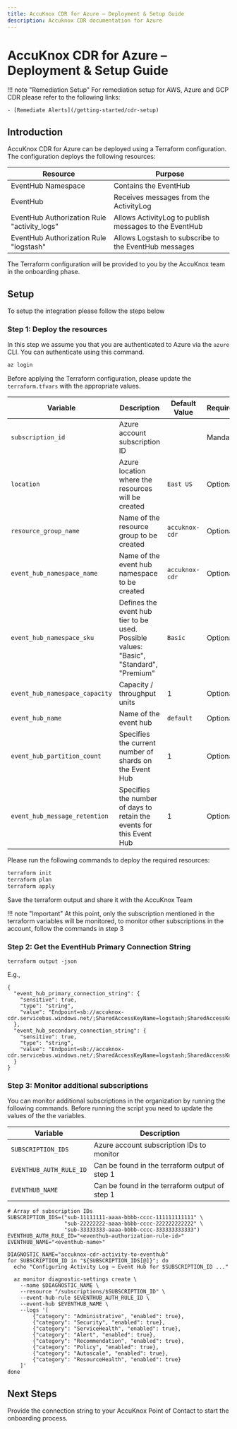 ```yaml
---
title: AccuKnox CDR for Azure – Deployment & Setup Guide
description: Accuknox CDR documentation for Azure
---
```


# AccuKnox CDR for Azure – Deployment & Setup Guide

!!! note "Remediation Setup"
    For remediation setup for AWS, Azure and GCP CDR please refer to the following links:

    - [Remediate Alerts](/getting-started/cdr-setup)

## Introduction

AccuKnox CDR for Azure can be deployed using a Terraform configuration. The configuration deploys the following resources:

| Resource                                    | Purpose                                                |
|---------------------------------------------|--------------------------------------------------------|
| EventHub Namespace                          | Contains the EventHub                                  |
| EventHub                                    | Receives messages from the ActivityLog                 |
| EventHub Authorization Rule "activity_logs" | Allows ActivityLog to publish messages to the EventHub |
| EventHub Authorization Rule "logstash"      | Allows Logstash to subscribe to the EventHub messages  |

The Terraform configuration will be provided to you by the AccuKnox team in
the onboarding phase.

## Setup

To setup the integration please follow the steps below

### Step 1: Deploy the resources

In this step we assume you that you are authenticated to Azure via the `azure`
CLI. You can authenticate using this command.

```bash
az login
```

Before applying the Terraform configuration, please update the
`terraform.tfvars` with the appropriate values.

| Variable                       | Description                                                                            | Default Value  | Requirement |
|--------------------------------|----------------------------------------------------------------------------------------|----------------|-------------|
| `subscription_id`              | Azure account subscription ID                                                          |                | Mandatory   |
| `location`                     | Azure location where the resources will be created                                     | `East US`      | Optional    |
| `resource_group_name`          | Name of the resource group to be created                                               | `accuknox-cdr` | Optional    |
| `event_hub_namespace_name`     | Name of the event hub namespace to be created                                          | `accuknox-cdr` | Optional    |
| `event_hub_namespace_sku`      | Defines the event hub tier to be used. Possible values: "Basic", "Standard", "Premium" | `Basic`        | Optional    |
| `event_hub_namespace_capacity` | Capacity / throughput units                                                            | 1              | Optional    |
| `event_hub_name`               | Name of the event hub                                                                  | `default`      | Optional    |
| `event_hub_partition_count`    | Specifies the current number of shards on the Event Hub                                | 1              | Optional    |
| `event_hub_message_retention`  | Specifies the number of days to retain the events for this Event Hub                   | 1              | Optional    |

Please run the following commands to deploy the required resources:

```bash
terraform init
terraform plan
terraform apply
```
Save the terraform output and share it with the AccuKnox Team

!!! note "Important"
    At this point, only the subscription mentioned in the terraform variables will be monitored, to monitor other subscriptions in the account, follow the commands in step 3

### Step 2: Get the EventHub Primary Connection String

```
terraform output -json
```

E.g.,

```
{
  "event_hub_primary_connection_string": {
    "sensitive": true,
    "type": "string",
    "value": "Endpoint=sb://accuknox-cdr.servicebus.windows.net/;SharedAccessKeyName=logstash;SharedAccessKey=REDACTED;EntityPath=default"
  },
  "event_hub_secondary_connection_string": {
    "sensitive": true,
    "type": "string",
    "value": "Endpoint=sb://accuknox-cdr.servicebus.windows.net/;SharedAccessKeyName=logstash;SharedAccessKey=REDACTED;EntityPath=default"
  }
}
```


### Step 3: Monitor additional subscriptions

You can monitor additional subscriptions in the organization by running the following commands.
Before running the script you need to update the values of the the variables.

| Variable                       | Description                                                                            |
|--------------------------------|----------------------------------------------------------------------------------------|
| `SUBSCRIPTION_IDS`              | Azure account subscription IDs to monitor                                             |
| `EVENTHUB_AUTH_RULE_ID`                     | Can be found in the terraform output of step 1                            |
| `EVENTHUB_NAME`          | Can be found in the terraform output of step 1                                               | 

```
# Array of subscription IDs
SUBSCRIPTION_IDS=("sub-11111111-aaaa-bbbb-cccc-111111111111" \
                  "sub-22222222-aaaa-bbbb-cccc-222222222222" \
                  "sub-33333333-aaaa-bbbb-cccc-333333333333")
EVENTHUB_AUTH_RULE_ID="<eventhub-authorization-rule-id>"
EVENTHUB_NAME="<eventhub-name>"

DIAGNOSTIC_NAME="accuknox-cdr-activity-to-eventhub"
for SUBSCRIPTION_ID in "${SUBSCRIPTION_IDS[@]}"; do
  echo "Configuring Activity Log → Event Hub for $SUBSCRIPTION_ID ..."
  
  az monitor diagnostic-settings create \
    --name $DIAGNOSTIC_NAME \
    --resource "/subscriptions/$SUBSCRIPTION_ID" \
    --event-hub-rule $EVENTHUB_AUTH_RULE_ID \
    --event-hub $EVENTHUB_NAME \
    --logs '[
        {"category": "Administrative", "enabled": true},
        {"category": "Security", "enabled": true},
        {"category": "ServiceHealth", "enabled": true},
        {"category": "Alert", "enabled": true},
        {"category": "Recommendation", "enabled": true},
        {"category": "Policy", "enabled": true},
        {"category": "Autoscale", "enabled": true},
        {"category": "ResourceHealth", "enabled": true}
    ]'
done

```

## **Next Steps**

Provide the connection string to your AccuKnox Point of Contact to start the
onboarding process.
